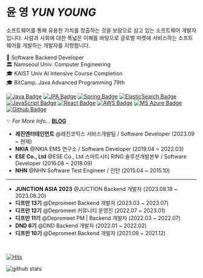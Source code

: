 # 윤 영 *YUN YOUNG*

소프트웨어를 통해 유용한 가치를 창출하는 것을 보람으로 삼고 있는 소프트웨어 개발자입니다. 사람과 사회에 대한 폭넓은 이해를 바탕으로 글로벌 마켓에 서비스하는 소프트웨어를 개발하는 개발자를 지향합니다.

👨 Software Backend Developer  
🏛 Namseoul Univ. Computer Engineering
<br>
🎓 KAIST Univ AI Intensive Course Completion
<br>
🎓 BitCamp. Java Advanced Programming 79th
  
[![Java Badge](https://img.shields.io/badge/Java-007396?style=flat-square&logo=Java&logoColor=white)](https://www.java.com/ko/)
[![JPA Badge](https://img.shields.io/badge/JPA-f06595?style=flat-square&logo=Hibernate&logoColor=white)](https://www.oracle.com/java/technologies/persistence-jsp.html)
[![Spring Badge](https://img.shields.io/badge/Spring-51cf66?style=flat-square&logo=Spring&logoColor=white)](https://spring.io/)
[![ElasticSearch Badge](https://img.shields.io/badge/ElasticSearch-4c6ef5?style=flat-square&logo=ElasticSearch&logoColor=white)](https://www.elastic.co/kr/?ultron=B-Stack-Trials-APJ-KR-Exact&gambit=Stack-Core&blade=adwordss&hulk=paid&Device=c&thor=elasticsearch&gclid=CjwKCAjw5c6LBhBdEiwAP9ejG6teiznxdKJInlRwzb4iYeVBQTbXOeTcL37juZWjr_nKNPlSb0vXixoCygwQAvD_BwE)
[![JavaScript Badge](https://img.shields.io/badge/JavaScript-F7DF1E?style=flat-square&logo=JavaScript&logoColor=white)](https://javascript.info/)
[![React Badge](https://img.shields.io/badge/React-61DAFB?style=flat-square&logo=React&logoColor=white)](https://reactjs.org/)
[![AWS Badge](https://img.shields.io/badge/Amazon_AWS-232F3E?style=flat-square&logo=amazon-aws&logoColor=white)](https://aws.amazon.com/)
[![MS Azure Badge](https://img.shields.io/badge/MS_Azure-235A97?style=flat-square&logo=microsoft-azure&logoColor=white)](https://azure.microsoft.com/ko-kr/)
[![Github Badge](https://img.shields.io/badge/GitHub-100000.svg?style=flat-square&logo=github&logoColor=white)](https://github.com/)   
  
✨ *For More Info...* **[BLOG](https://yunyoung1819.tistory.com/)**

- **레진엔터테인먼트** @레진코믹스 서비스개발팀 / Software Developer (2023.09 ~ 현재)
- **NKIA** @NKIA  EMS 연구소 / Software Developer (2019.04 ~ 2022.03) 
- **ESE Co., Ltd** @ESE Co., Ltd  스마트시티 RINO 솔루션개발본부 / Software Developer (2016.08 ~ 2018.09)
- **NHN** @NHN Software Test Engineer / 인턴 (2015.04 ~ 2015.10)

------------------------------------------------------------------------------------------------------------------------------------

- **JUNCTION ASIA 2023** @JUCTION Backend 개발자 (2023.08.18 ~ 2023.08.20)
- **디프만 13기** @Depromeet  Backend 개발자 (2023.03 ~ 2023.07) 
- **디프만 12기** @Depromeet  커뮤니티 운영진 (2022.07 ~ 2023.01) 
- **디프만 11기** @Depromeet  PM | Backend 개발자 (2022.03 ~ 2022.07)
- **DND 6기** @DND  Backend 개발자 (2022.01 ~ 2022.02) 
- **디프만 10기** @Depromeet  Backend 개발자 (2021.09 ~ 2021.12)

  
<br>

[![Hits](https://hits.seeyoufarm.com/api/count/incr/badge.svg?url=https%3A%2F%2Fgithub.com%2Fyunyoung1819&count_bg=%2379C83D&title_bg=%23555555&icon=&icon_color=%23E7E7E7&title=hits&edge_flat=false)](https://hits.seeyoufarm.com)

<div>
  
  ![github stats](https://github-readme-stats.vercel.app/api?username=yunyoung1819)

</div>
